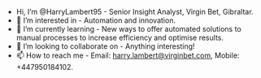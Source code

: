 - Hi, I’m @HarryLambert95 - Senior Insight Analyst, Virgin Bet, Gibraltar.
- 👀 I’m interested in - Automation and innovation.
- 🌱 I’m currently learning - New ways to offer automated solutions to manual processes to increase efficiency and optimise results.
- 💞️ I’m looking to collaborate on - Anything interesting!
- 📫 How to reach me - Email: harry.lambert@virginbet.com, Mobile: +447950184102.

<!---
HarryLambert95/HarryLambert95 is a ✨ special ✨ repository because its `README.md` (this file) appears on your GitHub profile.
You can click the Preview link to take a look at your changes.
--->
